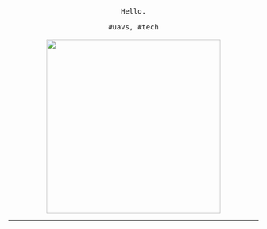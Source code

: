 <p align="center">
  <samp><a >Hello</a>.<br><br> #uavs, #tech </samp>

 
  <br>
  <br>
  <img src="https://media1.giphy.com/media/v1.Y2lkPTc5MGI3NjExNXF1bGc2bjJydzFwNWN5eTdkOTgzcHVmZXBqeGJ6ZGRneTJoeDhseCZlcD12MV9pbnRlcm5hbF9naWZfYnlfaWQmY3Q9cw/9MibpY2HrEgePbLb1e/giphy.webp" width="350" />
</p>

------------
